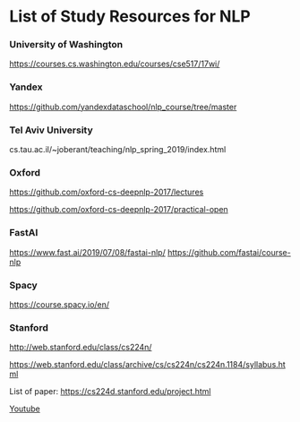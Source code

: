 # List of Study Resources for NLP

### University of Washington
https://courses.cs.washington.edu/courses/cse517/17wi/


### Yandex
https://github.com/yandexdataschool/nlp_course/tree/master


### Tel Aviv University
cs.tau.ac.il/~joberant/teaching/nlp_spring_2019/index.html


### Oxford
https://github.com/oxford-cs-deepnlp-2017/lectures

https://github.com/oxford-cs-deepnlp-2017/practical-open


### FastAI
https://www.fast.ai/2019/07/08/fastai-nlp/
https://github.com/fastai/course-nlp


### Spacy
https://course.spacy.io/en/


### Stanford
http://web.stanford.edu/class/cs224n/

https://web.stanford.edu/class/archive/cs/cs224n/cs224n.1184/syllabus.html

List of paper: https://cs224d.stanford.edu/project.html

[Youtube](https://www.youtube.com/playlist?list=PLoROMvodv4rOhcuXMZkNm7j3fVwBBY42z)
